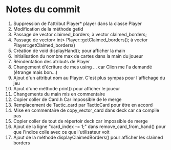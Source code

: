# Notes du commit
1) Suppression de l'attribut Player* player dans la classe Player
2) Modification de la méthode getid
3) Passage de vector<int> claimed_borders; à vector<unsigned int> claimed_borders;
4) Passage de vector< int> Player::getClaimed_borders(); à vector<unsigned int> Player::getClaimed_borders()
5) Création de void displayHand(); pour afficher la main
6) Initialisation du nombre max de cartes dans la main du joueur
7) Réindentation des atributs de Player
8) Changement d'écriture de mes using ... car Clion me l'a demandé (étrange mais bon...)
9) Ajout d'un attribut nom au Player. C'est plus sympas pour l'affichage du jeu
10) Ajout d'une méthode print() pour afficher le joueur
11) Changements du main mis en commentaire 
12) Copier coller de Card.h Car impossible de le merge 
13) Remplacement de Tactic_card par TacticCard pour être en accord 
14) Mise en commentaire de copy_vector_card dans deck car ca compile pas
15) Copier coller de tout de répertoir deck car impossible de merge
16) Ajout de la ligne "card_index -= 1;" dans remove_card_from_hand() pour que l'indice colle avec ce que l'utilisateur voit
17) Ajout de la méthode displayClaimedBorders() pour afficher les claimed borders
